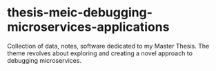 # thesis-meic-debugging-microservices-applications

Collection of data, notes, software dedicated to my Master Thesis. The theme revolves about exploring and creating a novel approach to debugging microservices.
